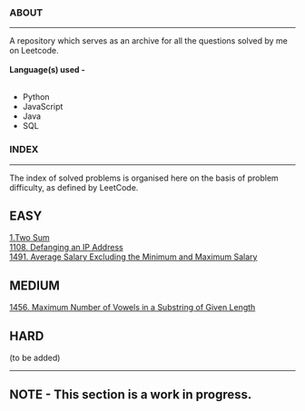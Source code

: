 <h3>ABOUT</h3>
<hr>
A repository which serves as an archive for all the questions solved by me on Leetcode.
 
<br>
<br>
<b><emphasis>Language(s) used -</emphasis></b>
<br>
<br>
<ul>
  <li>Python</li>
  <li>JavaScript</li>
  <li>Java</li>
  <li>SQL</li>
</ul>

<h3>INDEX</h3>
<hr>
The index of solved problems is organised here on the basis of problem difficulty, as defined by LeetCode.

<h2>EASY</h2>

<a href="https://github.com/aSagCoder/leetcode-by-aSagCoder/tree/main/1.Two%20Sum">1.Two Sum</a>
<br>
<a href="https://github.com/aSagCoder/leetcode-by-aSagCoder/tree/main/1108.%20Defanging%20an%20IP%20Address">1108. Defanging an IP Address</a>
<br>
<a href="https://github.com/aSagCoder/leetcode-by-aSagCoder/tree/main/1491.%20Average%20Salary%20Excluding%20the%20Minimum%20and%20Maximum%20Salary">1491. Average Salary Excluding the Minimum and Maximum Salary</a>
<h2>MEDIUM</h2>

<a href="https://github.com/aSagCoder/leetcode-by-aSagCoder/tree/main/1456.%20Maximum%20Number%20of%20Vowels%20in%20a%20Substring%20of%20Given%20Length">1456. Maximum Number of Vowels in a Substring of Given Length</a>

<h2>HARD</h2>
(to be added)

<hr>
<h2>NOTE - This section is a work in progress.</h2>
